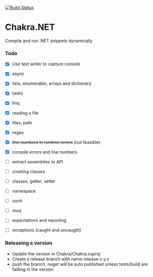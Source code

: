[![Build Status](https://dev.azure.com/dotnet-school/Chakra.NET/_apis/build/status/dotnet-school.chakra.net?branchName=release-0.2.0)](https://dev.azure.com/dotnet-school/Chakra.NET/_build/latest?definitionId=3&branchName=release-0.2.0)

# Chakra.NET

Compile and run .NET snippets dynamically



### Todo 

- [x] Use text writer to capture console

- [x] async

- [x] lists, enumerable, arrays and dictionary

- [x] tasks

- [x] linq

- [x] reading a file

- [x] files, path

- [x] regex

- [x] ~~line numbers in runtime errors~~ (not feasible)

- [x] compile errors and line numbers

- [ ] extract assemblies to API

- [ ] creating classes

- [ ] classes, getter, setter

- [ ] namespace

- [ ] xunit

- [ ] moq

- [ ] expectations and reporting

- [ ] exceptions (caught and uncaught)

  



### Releasing a version

- Update the version in Chakra/Chakra.csproj
- Create a release branch with name release-x.y.z
- push the branch, nuget will be auto published unless tests/build are failling in the version

